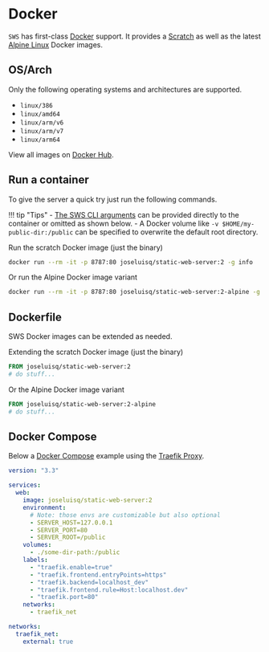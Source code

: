 # Docker

`SWS` has first-class [Docker](https://docs.docker.com/get-started/overview/) support. It provides a [Scratch](https://hub.docker.com/_/scratch) as well as the latest [Alpine Linux](https://hub.docker.com/_/alpine) Docker images.

## OS/Arch

Only the following operating systems and architectures are supported.

- `linux/386`
- `linux/amd64`
- `linux/arm/v6`
- `linux/arm/v7`
- `linux/arm64`

View all images on [Docker Hub](https://hub.docker.com/r/joseluisq/static-web-server/).

## Run a container

To give the server a quick try just run the following commands.

!!! tip "Tips"
    - [The SWS CLI arguments](/configuration/command-line-arguments/) can be provided directly to the container or omitted as shown below.
    - A Docker volume like `-v $HOME/my-public-dir:/public` can be specified to overwrite the default root directory.

Run the scratch Docker image (just the binary)

```sh
docker run --rm -it -p 8787:80 joseluisq/static-web-server:2 -g info
```

Or run the Alpine Docker image variant

```sh
docker run --rm -it -p 8787:80 joseluisq/static-web-server:2-alpine -g info
```

## Dockerfile

SWS Docker images can be extended as needed.

Extending the scratch Docker image (just the binary)

```Dockerfile
FROM joseluisq/static-web-server:2
# do stuff...
```

Or the Alpine Docker image variant

```Dockerfile
FROM joseluisq/static-web-server:2-alpine
# do stuff...
```

## Docker Compose

Below a [Docker Compose](https://docs.docker.com/compose/) example using the [Traefik Proxy](https://traefik.io/traefik/).

```yaml
version: "3.3"

services:
  web:
    image: joseluisq/static-web-server:2
    environment:
      # Note: those envs are customizable but also optional
      - SERVER_HOST=127.0.0.1
      - SERVER_PORT=80
      - SERVER_ROOT=/public
    volumes:
      - ./some-dir-path:/public
    labels:
      - "traefik.enable=true"
      - "traefik.frontend.entryPoints=https"
      - "traefik.backend=localhost_dev"
      - "traefik.frontend.rule=Host:localhost.dev"
      - "traefik.port=80"
    networks:
      - traefik_net

networks:
  traefik_net:
    external: true
```
